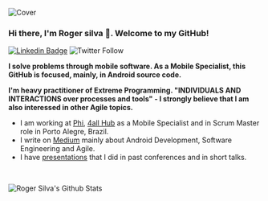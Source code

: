 ![Cover](https://github.com/orogersilva/orogersilva/images/mybook.jpg)

### Hi there, I'm Roger silva 👋. Welcome to my GitHub!

[![Linkedin Badge](https://img.shields.io/badge/-Add&nbsp;Me-blue?style=flat-square&logo=Linkedin&logoColor=white&link=https://www.linkedin.com/in/orogersilva/)](https://www.linkedin.com/in/orogersilva/)
![Twitter Follow](https://img.shields.io/twitter/follow/orogersilva?&style=social)

**I solve problems through mobile software. As a Mobile Specialist, this GitHub is focused, mainly, in Android source code.** 

**I'm heavy practitioner of Extreme Programming. "INDIVIDUALS AND INTERACTIONS over processes and tools" - I strongly believe that I am also interessed in other Agile topics.**

* I am working at [Phi](https://www.linkedin.com/company/somosaphi/), [4all Hub](https://www.linkedin.com/company/4all/) as a Mobile Specialist and in Scrum Master role in Porto Alegre, Brazil.
* I write on [Medium](https://medium.com/@orogersilva) mainly about Android Development, Software Engineering and Agile.
* I have [presentations](https://speakerdeck.com/orogersilva) that I did in past conferences and in short talks.

<br />

![Roger Silva's Github Stats](https://github-readme-stats.vercel.app/api?username=orogersilva&count_private=true)